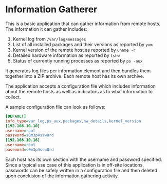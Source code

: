 # Information Gatherer

This is a basic application that can gather information from remote hosts.
The information it can gather includes:

1. Kernel log from ``/var/log/messages``
2. List of all installed packages and their versions as reported by ``yum``
3. Kernel version of the remote host as reported by ``uname -r``
4. Detailed hardware information as reported by ``lshw``
5. Status of currently running processes as reported by ``ps -aux``

It generates log files per information element and then bundles them together
into a ZIP archive. Each remote host has its own archive.

The application accepts a configuration file which includes information about
the remote hosts as well as indicators as to what information to collect.

A sample configuration file can look as follows:

```ini
[DEFAULT]
info_type=var_log,ps_aux,packages,hw_details,kernel_version
[192.168.10.10]
username=root
password=s0m3p4ssw0rd
[192.168.10.16]
username=root
password=s0m3p4ssw0rd
```

Each host has its own section with the username and password specified. Since
a typical use case of this application is in off-site locations, passwords can
be safely written in a configuration file and then deleted upon conclusion
of the information gathering activity.
